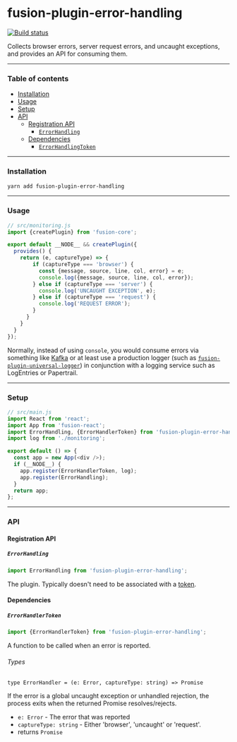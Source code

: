 # fusion-plugin-error-handling

[![Build status](https://badge.buildkite.com/4c8b6bc04b61175d66d26b54b1d88d52e24fecb1b537c54551.svg?branch=master)](https://buildkite.com/uberopensource/fusionjs)

Collects browser errors, server request errors, and uncaught exceptions, and provides an API for consuming them.

---

### Table of contents

* [Installation](#installation)
* [Usage](#usage)
* [Setup](#setup)
* [API](#api)
  * [Registration API](#registration-api)
    * [`ErrorHandling`](#errorhandling)
  * [Dependencies](#dependencies)
    * [`ErrorHandlingToken`](#errorhandlingtoken)

---

### Installation

```sh
yarn add fusion-plugin-error-handling
```

---

### Usage

```js
// src/monitoring.js
import {createPlugin} from 'fusion-core';

export default __NODE__ && createPlugin({
  provides() {
    return (e, captureType) => {
        if (captureType === 'browser') {
          const {message, source, line, col, error} = e;
          console.log({message, source, line, col, error});
        } else if (captureType === 'server') {
          console.log('UNCAUGHT EXCEPTION', e);
        } else if (captureType === 'request') {
          console.log('REQUEST ERROR');
        }
      }
    }
  }
});
```

Normally, instead of using `console`, you would consume errors via something like [Kafka](https://kafka.apache.org/) or at least use a production logger (such as [`fusion-plugin-universal-logger`](https://github.com/fusionjs/fusionjs/tree/master/fusion-plugin-universal-logger)) in conjunction with a logging service such as LogEntries or Papertrail.

---

### Setup

```js
// src/main.js
import React from 'react';
import App from 'fusion-react';
import ErrorHandling, {ErrorHandlerToken} from 'fusion-plugin-error-handling';
import log from './monitoring';

export default () => {
  const app = new App(<div />);
  if (__NODE__) {
    app.register(ErrorHandlerToken, log);
    app.register(ErrorHandling);
  }
  return app;
};
```

---

### API

#### Registration API

##### `ErrorHandling`

```js
import ErrorHandling from 'fusion-plugin-error-handling';
```

The plugin. Typically doesn't need to be associated with a [token](https://github.com/fusionjs/fusionjs/tree/master/fusion-core#token).

#### Dependencies

##### `ErrorHandlerToken`

```js
import {ErrorHandlerToken} from 'fusion-plugin-error-handling';
```

A function to be called when an error is reported.

###### Types

```flow
type ErrorHandler = (e: Error, captureType: string) => Promise
```

If the error is a global uncaught exception or unhandled rejection, the process exits when the returned Promise resolves/rejects.

* `e: Error` - The error that was reported
* `captureType: string` - Either 'browser', 'uncaught' or 'request'.
* returns `Promise`
